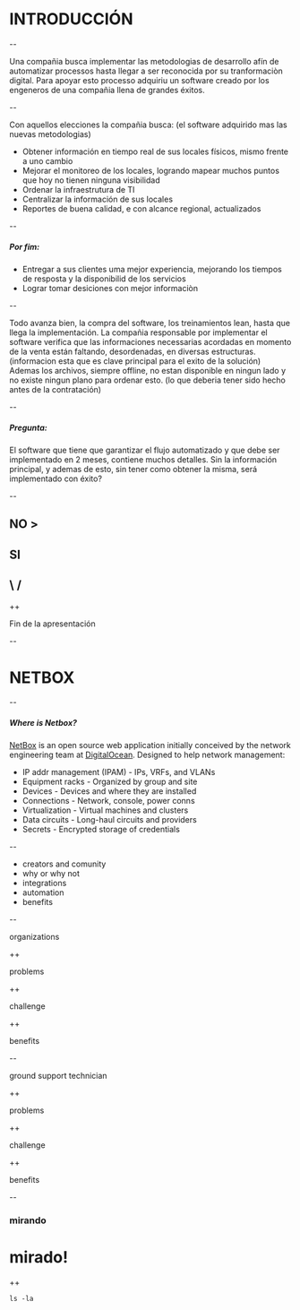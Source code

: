 
# INTRODUCCIÓN

--

Una compañia busca implementar las metodologias de desarrollo afín de automatizar processos hasta llegar a ser reconocida por su tranformaciòn digital.
Para apoyar esto processo adquiriu un software creado por los engeneros de una compañia llena de grandes éxitos.

--

Con aquellos elecciones la compañia busca: (el software adquirido mas las nuevas metodologias) 
* Obtener información en tiempo real de sus locales físicos, mismo frente a uno cambio
* Mejorar el monitoreo de los locales, logrando mapear muchos puntos que hoy no tienen ninguna visibilidad
* Ordenar la infraestrutura de TI
* Centralizar la información de sus locales
* Reportes de buena calidad, e con alcance regional, actualizados

--

##### Por fim:
* Entregar a sus clientes uma mejor experiencia, mejorando los tiempos de resposta y la disponibilid de los servicios
* Lograr tomar desiciones con mejor informaciòn

--

Todo avanza bien, la compra del software, los treinamientos lean, hasta que llega la implementación.
La compañia responsable por implementar el software verifica que las informaciones necessarias acordadas en momento de la venta están faltando, desordenadas, en diversas estructuras. (informacion esta que es clave principal para el exito de la solución)
Ademas los archivos, siempre offline, no estan disponible en ningun lado y no existe ningun plano para ordenar esto. (lo que deberia tener sido hecho antes de la contratación)

--

##### Pregunta:
El software que tiene que garantizar el flujo automatizado y que debe ser implementado en 2 meses, contiene muchos detalles.
Sin la información principal, y ademas de esto, sin tener como obtener la misma, será implementado con éxito?
 
--

## NO >

## SI
## \ /

++

Fin de la apresentación

--

# NETBOX

--

##### Where is Netbox?

[NetBox](https://netbox.readthedocs.io/en/latest/) is an open source web application initially conceived by the network engineering team at [DigitalOcean](https://www.digitalocean.com/). Designed to help network management:

* IP addr management (IPAM) - IPs, VRFs, and VLANs
* Equipment racks - Organized by group and site
* Devices - Devices and where they are installed
* Connections - Network, console, power conns
* Virtualization - Virtual machines and clusters
* Data circuits - Long-haul circuits and providers
* Secrets - Encrypted storage of credentials

--

* creators and comunity
* why or why not
* integrations
* automation
* benefits

--

organizations

++

problems

++

challenge

++

benefits

--

ground support technician

++

problems

++

challenge

++

benefits

--

### mirando

# mirado!

++

```
ls -la
```
